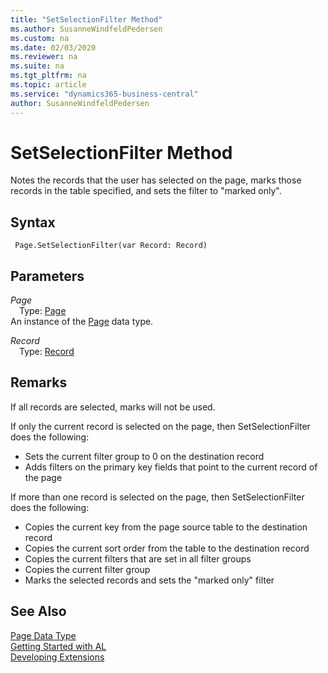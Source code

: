 ```yaml
---
title: "SetSelectionFilter Method"
ms.author: SusanneWindfeldPedersen
ms.custom: na
ms.date: 02/03/2020
ms.reviewer: na
ms.suite: na
ms.tgt_pltfrm: na
ms.topic: article
ms.service: "dynamics365-business-central"
author: SusanneWindfeldPedersen
---
```

[//]: # (START>DO_NOT_EDIT)
[//]: # (IMPORTANT:Do not edit any of the content between here and the END>DO_NOT_EDIT.)
[//]: # (Any modifications should be made in the .xml files in the ModernDev repo.)
# SetSelectionFilter Method
Notes the records that the user has selected on the page, marks those records in the table specified, and sets the filter to "marked only".


## Syntax
```
 Page.SetSelectionFilter(var Record: Record)
```
## Parameters
*Page*  
&emsp;Type: [Page](page-data-type.md)  
An instance of the [Page](page-data-type.md) data type.  

*Record*  
&emsp;Type: [Record](../record/record-data-type.md)  
  



[//]: # (IMPORTANT: END>DO_NOT_EDIT)

## Remarks  
If all records are selected, marks will not be used.  
  
If only the current record is selected on the page, then SetSelectionFilter does the following:  
  
-   Sets the current filter group to 0 on the destination record  
-   Adds filters on the primary key fields that point to the current record of the page  
  
If more than one record is selected on the page, then SetSelectionFilter does the following:  
  
-   Copies the current key from the page source table to the destination record  
-   Copies the current sort order from the table to the destination record  
-   Copies the current filters that are set in all filter groups  
-   Copies the current filter group  
-   Marks the selected records and sets the "marked only" filter 

## See Also
[Page Data Type](page-data-type.md)  
[Getting Started with AL](../../devenv-get-started.md)  
[Developing Extensions](../../devenv-dev-overview.md)